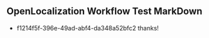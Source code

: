 ## OpenLocalization Workflow Test MarkDown
* f1214f5f-396e-49ad-abf4-da348a52bfc2 
thanks!<!--HONumber=Mar16_HO2-->
